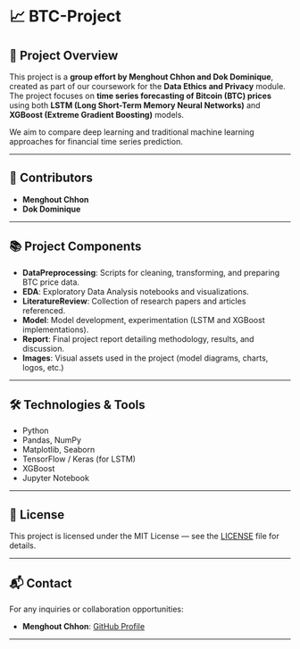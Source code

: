 # 📈 BTC-Project

## 📌 Project Overview

This project is a **group effort by Menghout Chhon and Dok Dominique**, created as part of our coursework for the **Data Ethics and Privacy** module. The project focuses on **time series forecasting of Bitcoin (BTC) prices** using both **LSTM (Long Short-Term Memory Neural Networks)** and **XGBoost (Extreme Gradient Boosting)** models.

We aim to compare deep learning and traditional machine learning approaches for financial time series prediction.

---

## 👫 Contributors

- **Menghout Chhon**  
- **Dok Dominique**

---
## 📚 Project Components

- **DataPreprocessing**: Scripts for cleaning, transforming, and preparing BTC price data.
- **EDA**: Exploratory Data Analysis notebooks and visualizations.
- **LiteratureReview**: Collection of research papers and articles referenced.
- **Model**: Model development, experimentation (LSTM and XGBoost implementations).
- **Report**: Final project report detailing methodology, results, and discussion.
- **Images**: Visual assets used in the project (model diagrams, charts, logos, etc.)

---

## 🛠️ Technologies & Tools

- Python
- Pandas, NumPy
- Matplotlib, Seaborn
- TensorFlow / Keras (for LSTM)
- XGBoost
- Jupyter Notebook

---

## 📖 License

This project is licensed under the MIT License — see the [LICENSE](LICENSE) file for details.

---

## 📬 Contact

For any inquiries or collaboration opportunities:

- **Menghout Chhon**: [GitHub Profile](https://github.com/MenghoutChhon)

---

